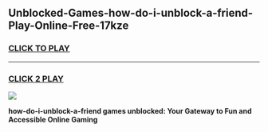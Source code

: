 
## Unblocked-Games-how-do-i-unblock-a-friend-Play-Online-Free-17kze
<h3>
<a href="https://premium76.site?title=how-do-i-unblock-a-friend&ref=26A">CLICK TO PLAY</a></h3>
<hr>

<h3>
<a href="https://premium76.site?title=how-do-i-unblock-a-friend&ref=26A">CLICK 2 PLAY</a>
  
</h3>

<a href="https://premium76.site?title=how-do-i-unblock-a-friend&ref=26A"><img src="https://clearcache.store/games.png"></a>


**how-do-i-unblock-a-friend games unblocked: Your Gateway to Fun and Accessible Online Gaming**
